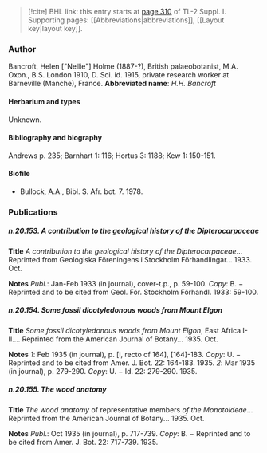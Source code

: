 > [!cite] BHL link: this entry starts at [page 310](https://www.biodiversitylibrary.org/page/33265037) of TL-2 Suppl. I.
> Supporting pages: [[Abbreviations|abbreviations]], [[Layout key|layout key]].

### Author

Bancroft, Helen \["Nellie"\] Holme (1887-?), British palaeobotanist, M.A. Oxon., B.S. London 1910, D. Sci. id. 1915, private research worker at Barneville (Manche), France. 
**Abbreviated name**: *H.H. Bancroft*

#### Herbarium and types

Unknown.

#### Bibliography and biography

Andrews p. 235; Barnhart 1: 116; Hortus 3: 1188; Kew 1: 150-151.

#### Biofile

- Bullock, A.A., Bibl. S. Afr. bot. 7. 1978.

### Publications

##### n.20.153. A contribution to the geological history of the Dipterocarpaceae

**Title**
*A contribution to the geological history of the Dipterocarpaceae*... Reprinted from Geologiska Föreningens i Stockholm Förhandlingar... 1933. Oct.

**Notes**
*Publ*.: Jan-Feb 1933 (in journal), cover-t.p., p. 59-100. *Copy*: B. − Reprinted and to be cited from Geol. För. Stockholm Förhandl. 1933: 59-100.

##### n.20.154. Some fossil dicotyledonous woods from Mount Elgon

**Title**
*Some fossil dicotyledonous woods from Mount Elgon*, East Africa I-II.... Reprinted from the American Journal of Botany... 1935. Oct.

**Notes**
*1*: Feb 1935 (in journal), p. \[i, recto of 164\], \[164\]-183. *Copy*: U. − Reprinted and to be cited from Amer. J. Bot. 22: 164-183. 1935.
*2*: Mar 1935 (in journal), p. 279-290. *Copy*: U. − Id. 22: 279-290. 1935.

##### n.20.155. The wood anatomy

**Title**
*The wood anatomy* of representative members *of the Monotoideae*... Reprinted from the American Journal of Botany... 1935. Oct.

**Notes**
*Publ*.: Oct 1935 (in journal), p. 717-739. *Copy*: B. − Reprinted and to be cited from Amer. J. Bot. 22: 717-739. 1935.

